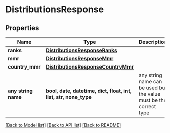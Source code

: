 # DistributionsResponse


## Properties
Name | Type | Description | Notes
------------ | ------------- | ------------- | -------------
**ranks** | [**DistributionsResponseRanks**](DistributionsResponseRanks.md) |  | [optional] 
**mmr** | [**DistributionsResponseMmr**](DistributionsResponseMmr.md) |  | [optional] 
**country_mmr** | [**DistributionsResponseCountryMmr**](DistributionsResponseCountryMmr.md) |  | [optional] 
**any string name** | **bool, date, datetime, dict, float, int, list, str, none_type** | any string name can be used but the value must be the correct type | [optional]

[[Back to Model list]](../README.md#documentation-for-models) [[Back to API list]](../README.md#documentation-for-api-endpoints) [[Back to README]](../README.md)


